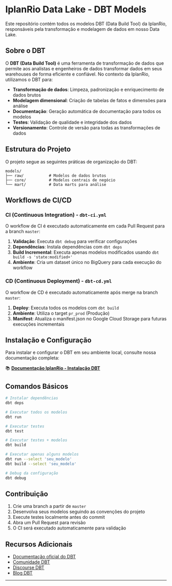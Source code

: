 # IplanRio Data Lake - DBT Models

Este repositório contém todos os modelos DBT (Data Build Tool) da IplanRio, responsáveis pela transformação e modelagem de dados em nosso Data Lake.

## Sobre o DBT

O **DBT (Data Build Tool)** é uma ferramenta de transformação de dados que permite aos analistas e engenheiros de dados transformar dados em seus warehouses de forma eficiente e confiável. No contexto da IplanRio, utilizamos o DBT para:

- **Transformação de dados**: Limpeza, padronização e enriquecimento de dados brutos
- **Modelagem dimensional**: Criação de tabelas de fatos e dimensões para análise
- **Documentação**: Geração automática de documentação para todos os modelos
- **Testes**: Validação de qualidade e integridade dos dados
- **Versionamento**: Controle de versão para todas as transformações de dados

## Estrutura do Projeto

O projeto segue as seguintes práticas de organização do DBT:

```
models/
├── raw/           # Modelos de dados brutos
├── core/          # Modelos centrais de negócio
└── mart/          # Data marts para análise
```

## Workflows de CI/CD

### CI (Continuous Integration) - `dbt-ci.yml`

O workflow de CI é executado automaticamente em cada Pull Request para a branch `master`:

1. **Validação**: Executa `dbt debug` para verificar configurações
2. **Dependências**: Instala dependências com `dbt deps`
3. **Build Incremental**: Executa apenas modelos modificados usando `dbt build -s 'state:modified+'`
4. **Ambiente**: Cria um dataset único no BigQuery para cada execução do workflow

### CD (Continuous Deployment) - `dbt-cd.yml`

O workflow de CD é executado automaticamente após merge na branch `master`:

1. **Deploy**: Executa todos os modelos com `dbt build`
2. **Ambiente**: Utiliza o target `pr_prod` (Produção)
3. **Manifest**: Atualiza o manifest.json no Google Cloud Storage para futuras execuções incrementais

## Instalação e Configuração

Para instalar e configurar o DBT em seu ambiente local, consulte nossa documentação completa:

📚 **[Documentação IplanRio - Instalação DBT](https://iplan-rio.mintlify.app/data-lake/dbt/instalacao-dbt)**

## Comandos Básicos

```bash
# Instalar dependências
dbt deps

# Executar todos os modelos
dbt run

# Executar testes
dbt test

# Executar testes + modelos
dbt build

# Executar apenas alguns modelos
dbt run --select 'seu_modelo'
dbt build --select 'seu_modelo'

# Debug da configuração
dbt debug
```

## Contribuição

1. Crie uma branch a partir de `master`
2. Desenvolva seus modelos seguindo as convenções do projeto
3. Execute testes localmente antes do commit
4. Abra um Pull Request para revisão
5. O CI será executado automaticamente para validação

## Recursos Adicionais

- [Documentação oficial do DBT](https://docs.getdbt.com/)
- [Comunidade DBT](https://community.getdbt.com/)
- [Discourse DBT](https://discourse.getdbt.com/)
- [Blog DBT](https://blog.getdbt.com/)

---


